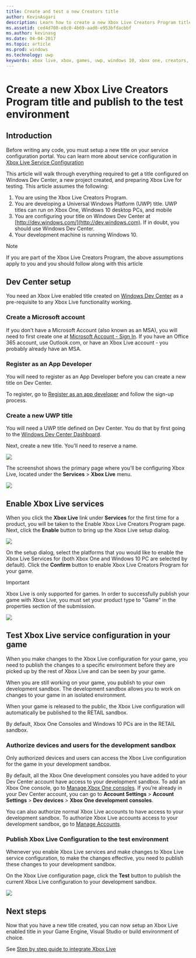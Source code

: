 ```yaml
---
title: Create and test a new Creators title
author: KevinAsgari
description: Learn how to create a new Xbox Live Creators Program title and publish to the test environment.
ms.assetid: ced4d708-e8c0-4b69-aad0-e953bfdacbbf
ms.author: kevinasg
ms.date: 04-04-2017
ms.topic: article
ms.prod: windows
ms.technology: uwp
keywords: xbox live, xbox, games, uwp, windows 10, xbox one, creators, test
---
```


# Create a new Xbox Live Creators Program title and publish to the test environment

## Introduction

Before writing any code, you must setup a new title on your service configuration portal.  You can learn more about service configuration in [Xbox Live Service Configuration](../xbox-live-service-configuration.md)

This article will walk through everything required to get a title configured on Windows Dev Center, a new project created, and preparing Xbox Live for testing. This article assumes the following:

1. You are using the Xbox Live Creators Program.
2. You are developing a Universal Windows Platform (UWP) title.  UWP titles can run on Xbox One, Windows 10 desktop PCs, and mobile
3. You are configuring your title on Windows Dev Center at [http://dev.windows.com/](http://dev.windows.com).  If in doubt, you should use Windows Dev Center.
4. Your development machine is running Windows 10.

> [!NOTE]
> If you are part of the Xbox Live Creators Program, the above assumptions apply to you and you should follow along with this article

## Dev Center setup

You need an Xbox Live enabled title created on [Windows Dev Center](http://dev.windows.com) as a pre-requisite to any Xbox Live functionality working.

### Create a Microsoft account
If you don't have a Microsoft Account (also known as an MSA), you will need to first create one at [Microsoft Account - Sign In](https://go.microsoft.com/fwlink/p/?LinkID=254486). If you have an Office 365 account, use Outlook.com, or have an Xbox Live account - you probably already have an MSA.

### Register as an App Developer
You will need to register as an App Developer before you can create a new title on Dev Center.

To register, go to [Register as an app developer](https://developer.microsoft.com/store/register) and follow the sign-up process.

### Create a new UWP title
You will need a UWP title defined on Dev Center. You do that by first going to the [Windows Dev Center Dashboard](https://developer.microsoft.com/dashboard/).

Next, create a new title. You'll need to reserve a name.

![](../images/getting_started/first_xbltitle_newapp.png)

The screenshot shows the primary page where you'll be configuring Xbox Live, located under the **Services** > **Xbox Live** menu.

![](../images/creators_udc/creators_udc_xboxlive_page.png)

## Enable Xbox Live services
When you click the **Xbox Live** link under **Services** for the first time for a product, you will be taken to the Enable Xbox Live Creators Program page.  Next, click the **Enable** button to bring up the Xbox Live setup dialog.

![](../images/creators_udc/creators_udc_xboxlive_enable.png)

On the setup dialog, select the platforms that you would like to enable the Xbox Live Services for (both Xbox One and Windows 10 PC are selected by default).  Click the **Confirm** button to enable Xbox Live Creators Program for your game.

> [!IMPORTANT]
> Xbox Live is only supported for games. In order to successfully publish your game with Xbox Live, you must set your product type to "Game" in the properties section of the submission.

![](../images/creators_udc/creators_udc_xboxlive_enable_dialog.png)

## Test Xbox Live service configuration in your game
When you make changes to the Xbox Live configuration for your game, you need to publish the changes to a specific environment before they are picked up by the rest of Xbox Live and can be seen by your game.

When you are still working on your game, you publish to your own development sandbox.  The development sandbox allows you to work on changes to your game in an isolated environment.

When your game is released to the public, the Xbox Live configuration will automatically be published to the RETAIL sandbox.

By default, Xbox One Consoles and Windows 10 PCs are in the RETAIL sandbox.

### Authorize devices and users for the development sandbox

Only authorized devices and users can access the Xbox Live configuration for the game in your development sandbox.

By default, all the Xbox One development consoles you have added to your Dev Center account have access to your development sandbox.  To add an Xbox One console, go to [Manage Xbox One consoles](https://developer.microsoft.com/XboxDevices). If you’re already in your Dev Center account, you can go to **Account Settings** > **Account Settings** > **Dev devices** > **Xbox One development consoles**.

You can also authorize normal Xbox Live accounts to have access to your development sandbox.  To authorize Xbox Live accounts access to your development sandbox, go to
[Manage Accounts](https://developer.microsoft.com/xboxtestaccounts/configurecreators).

### Publish Xbox Live Configuration to the test environment

Whenever you enable Xbox Live services and make changes to Xbox Live service configuration, to make the changes effective, you need to publish these changes to your development sandbox.

On the Xbox Live configuration page, click the **Test** button to publish the current Xbox Live configuration to your development sandbox.

![](../images/creators_udc/creators_udc_xboxlive_config_test.png)

## Next steps
Now that you have a new title created, you can now setup an Xbox Live enabled title in your Game Engine, Visual Studio or build environment of choice.

See [Step by step guide to integrate Xbox Live](creators-step-by-step-guide.md)
